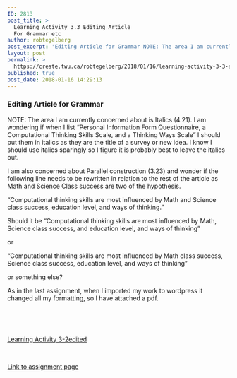 ```yaml
---
ID: 2813
post_title: >
  Learning Activity 3.3 Editing Article
  For Grammar etc
author: robtegelberg
post_excerpt: 'Editing Article for Grammar NOTE: The area I am currently concerned about is&nbsp;Italics (4.21). I am wondering if when I list &ldquo;Personal Information Form Questionnaire, a Computational Thinking Skills Scale, and a Thinking Ways Scale&rdquo; I should put them in italics as they are the title of a survey or new idea. I know I [&hellip;]'
layout: post
permalink: >
  https://create.twu.ca/robtegelberg/2018/01/16/learning-activity-3-3-editing-article-for-grammar-etc/
published: true
post_date: 2018-01-16 14:29:13
---
```

<h3>Editing Article for Grammar</h3>
<p>NOTE: The area I am currently concerned about is Italics (4.21). I am wondering if when I list &#8220;Personal Information Form Questionnaire, a Computational Thinking Skills Scale, and a Thinking Ways Scale&#8221; I should put them in italics as they are the title of a survey or new idea. I know I should use italics sparingly so I figure it is probably best to leave the italics out.</p>
<p>I am also concerned about Parallel construction (3.23) and wonder if the following line needs to be rewritten in relation to the rest of the article as Math and Science Class success are two of the hypothesis.</p>
<p>&#8220;Computational thinking skills are most influenced by Math and Science class success, education level, and ways of thinking.&#8221;</p>
<p>Should it be &#8220;Computational thinking skills are most influenced by Math, Science class success, and education level, and ways of thinking&#8221;</p>
<p>or</p>
<p>&#8220;Computational thinking skills are most influenced by Math class success, Science class success, education level, and ways of thinking&#8221;</p>
<p>or something else?</p>
<p>As in the last assignment, when I imported my work to wordpress it changed all my formatting, so I have attached a pdf.</p>
<p>&nbsp;</p>
<p>&nbsp;</p>
<a href="https://create.twu.ca/robtegelberg/files/2018/01/Learning-Activity-3-2edited.pdf" class="pdfemb-viewer" style="" data-width="max" data-height="max"  data-toolbar="bottom" data-toolbar-fixed="off">Learning Activity 3-2edited<br/></a>
<p>&nbsp;</p>
<p><a href="https://create.twu.ca/ldrs591-sp18/unit-3-learning-activities/">Link to assignment page</a></p>